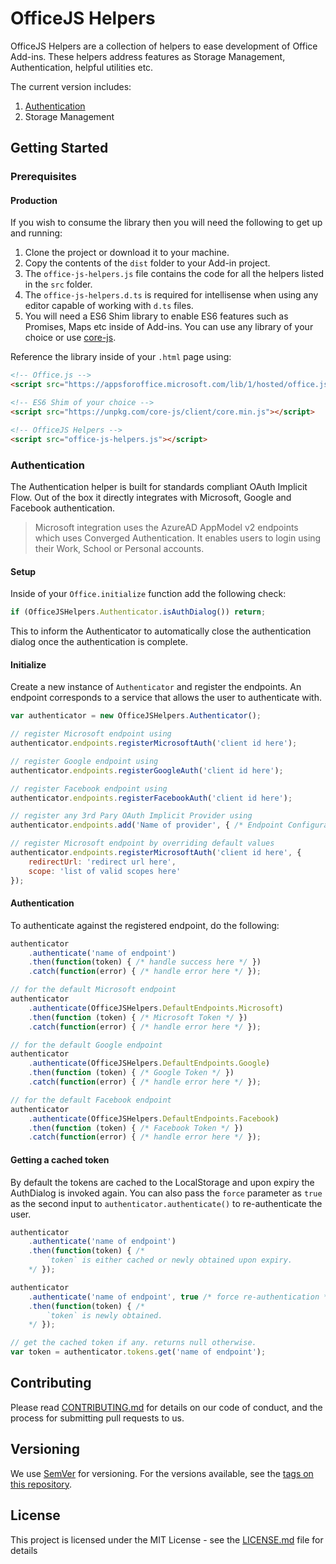 # OfficeJS Helpers

OfficeJS Helpers are a collection of helpers to ease development of Office Add-ins. These helpers address features as Storage Management, Authentication, helpful utilities etc.

The current version includes:
1. [Authentication](#authentication)
2. Storage Management

## Getting Started

### Prerequisites

#### Production
If you wish to consume the library then you will need the following to get up and running:

1. Clone the project or download it to your machine.
2. Copy the contents of the `dist` folder to your Add-in project.
3. The `office-js-helpers.js` file contains the code for all the helpers listed in the `src` folder.
4. The `office-js-helpers.d.ts` is required for intellisense when using any editor capable of working with `d.ts` files.
5. You will need a ES6 Shim library to enable ES6 features such as Promises, Maps etc inside of Add-ins. You can use any library of your choice or use [core-js](https://github.com/zloirock/core-js).

Reference the library inside of your `.html` page using:
```html
<!-- Office.js -->
<script src="https://appsforoffice.microsoft.com/lib/1/hosted/office.js"></script>

<!-- ES6 Shim of your choice -->
<script src="https://unpkg.com/core-js/client/core.min.js"></script>

<!-- OfficeJS Helpers -->
<script src="office-js-helpers.js"></script>
```

### Authentication

The Authentication helper is built for standards compliant OAuth Implicit Flow. Out of the box it directly integrates with Microsoft, Google and Facebook authentication.

> Microsoft integration uses the AzureAD AppModel v2 endpoints which uses Converged Authentication. It enables users to login using their Work, School or Personal accounts.

#### Setup
Inside of your `Office.initialize` function add the following check:

```javascript
if (OfficeJSHelpers.Authenticator.isAuthDialog()) return;
```

This to inform the Authenticator to automatically close the authentication dialog once the authentication is complete.

#### Initialize
Create a new instance of `Authenticator` and register the endpoints. An endpoint corresponds to a service that allows the user to authenticate with.

```javascript
var authenticator = new OfficeJSHelpers.Authenticator();

// register Microsoft endpoint using
authenticator.endpoints.registerMicrosoftAuth('client id here');

// register Google endpoint using
authenticator.endpoints.registerGoogleAuth('client id here');

// register Facebook endpoint using
authenticator.endpoints.registerFacebookAuth('client id here');

// register any 3rd Pary OAuth Implicit Provider using
authenticator.endpoints.add('Name of provider', { /* Endpoint Configuration */ })

// register Microsoft endpoint by overriding default values
authenticator.endpoints.registerMicrosoftAuth('client id here', {
    redirectUrl: 'redirect url here',
    scope: 'list of valid scopes here'
});
```

#### Authentication
To authenticate against the registered endpoint, do the following:

```javascript
authenticator
    .authenticate('name of endpoint')
    .then(function(token) { /* handle success here */ })
    .catch(function(error) { /* handle error here */ });

// for the default Microsoft endpoint
authenticator
    .authenticate(OfficeJSHelpers.DefaultEndpoints.Microsoft)
    .then(function (token) { /* Microsoft Token */ })
    .catch(function(error) { /* handle error here */ });

// for the default Google endpoint
authenticator
    .authenticate(OfficeJSHelpers.DefaultEndpoints.Google)
    .then(function (token) { /* Google Token */ })
    .catch(function(error) { /* handle error here */ });

// for the default Facebook endpoint
authenticator
    .authenticate(OfficeJSHelpers.DefaultEndpoints.Facebook)
    .then(function (token) { /* Facebook Token */ })
    .catch(function(error) { /* handle error here */ });
```

#### Getting a cached token
By default the tokens are cached to the LocalStorage and upon expiry the AuthDialog is invoked again. You can also pass the `force` parameter as `true` as the second input to `authenticator.authenticate()` to re-authenticate the user.

```javascript
authenticator
    .authenticate('name of endpoint')
    .then(function(token) { /*
        `token` is either cached or newly obtained upon expiry.
    */ });

authenticator
    .authenticate('name of endpoint', true /* force re-authentication */)
    .then(function(token) { /*
        `token` is newly obtained.
    */ });

// get the cached token if any. returns null otherwise.
var token = authenticator.tokens.get('name of endpoint');
```

## Contributing

Please read [CONTRIBUTING.md](CONTRIBUTING.md) for details on our code of conduct, and the process for submitting pull requests to us.

## Versioning

We use [SemVer](http://semver.org/) for versioning. For the versions available, see the [tags on this repository](https://github.com/your/project/tags).

## License

This project is licensed under the MIT License - see the [LICENSE.md](LICENSE.md) file for details

